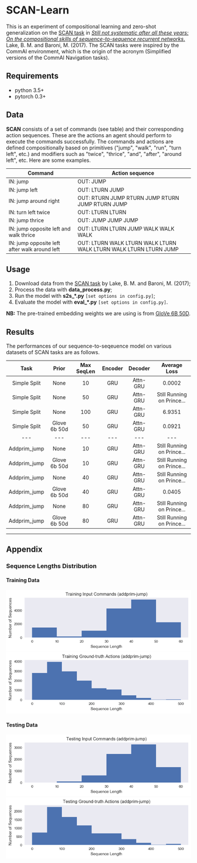 # SCAN-Learn
This is an experiment of compositional learning and zero-shot generalization on the [SCAN task](https://github.com/brendenlake/SCAN) in [*Still not systematic after all these years: On the compositional skills of sequence-to-sequence recurrent networks*.](https://arxiv.org/abs/1711.00350) Lake, B. M. and Baroni, M. (2017). The SCAN tasks were inspired by the CommAI environment, which is the origin of the acronym (Simplified versions of the CommAI Navigation tasks).  

## Requirements
- python 3.5+
- pytorch 0.3+

## Data
**SCAN** consists of a set of commands (see table) and their corresponding action sequences. These are the actions an agent should perform to execute the commands successfully. The commands and actions are defined compositionally based on primitives ("jump", "walk", "run", "turn left", etc.) and modifiers such as "twice", "thrice", "and", "after", "around left", etc. Here are some examples.

|Command | Action sequence |
| --- | --- |
| IN: jump                |                       OUT: JUMP |
| IN: jump left            |                       OUT:  LTURN JUMP |
| IN: jump around right       |                   OUT: RTURN JUMP RTURN JUMP RTURN JUMP RTURN JUMP |
| IN: turn left twice          |                  OUT: LTURN LTURN |
| IN: jump thrice               |                 OUT: JUMP JUMP JUMP |
| IN: jump opposite left and walk thrice   |      OUT: LTURN LTURN JUMP WALK WALK WALK |
| IN: jump opposite left after walk around left | OUT: LTURN WALK LTURN WALK LTURN WALK LTURN WALK LTURN LTURN JUMP |

## Usage
1. Download data from the [SCAN task](https://github.com/brendenlake/SCAN) by Lake, B. M. and Baroni, M. (2017);
2. Process the data with **data_process.py**;
3. Run the model with **s2s_\*.py** `[set options in config.py]`;
4. Evaluate the model with **eval_\*.py** `[set options in config.py]`.  

**NB:** The pre-trained embedding weights we are using is from [GloVe 6B 50D](https://nlp.stanford.edu/projects/glove/).

## Results
The performances of our sequence-to-seqeuence model on various datasets of SCAN tasks are as follows.

| Task | Prior | Max SeqLen | Encoder | Decoder | Average Loss |
|:--------:|:---------:|:---------:|:----------:|:----------:|:----------:|
|Simple Split | None | 10 | GRU | Attn-GRU | 0.0002 |
|Simple Split | None | 50 | GRU | Attn-GRU | Still Running on Prince... |
|Simple Split | None | 100 | GRU | Attn-GRU | 6.9351 |
|Simple Split | Glove 6b 50d | 50 | GRU | Attn-GRU | 0.0921 |
|---|---|---|---|---|--- |
|Addprim_jump | None | 10 | GRU | Attn-GRU | Still Running on Prince... |
|Addprim_jump | Glove 6b 50d  | 10 | GRU | Attn-GRU | Still Running on Prince... |
|Addprim_jump | None | 40 | GRU | Attn-GRU | Still Running on Prince... |
|Addprim_jump | Glove 6b 50d | 40 | GRU | Attn-GRU | 0.0405 |
|Addprim_jump | None | 80 | GRU | Attn-GRU | Still Running on Prince... |
|Addprim_jump | Glove 6b 50d | 80 | GRU | Attn-GRU | Still Running on Prince... |

---
## Appendix

### Sequence Lengths Distribution
#### Training Data
![hist_jump_in](plots/hist_jump_in.png)
![hist_jump_out](plots/hist_jump_out.png)
#### Testing Data
![hist_jump_in_tst](plots/hist_jump_in_tst.png)
![hist_jump_out_tst](plots/hist_jump_out_tst.png)

